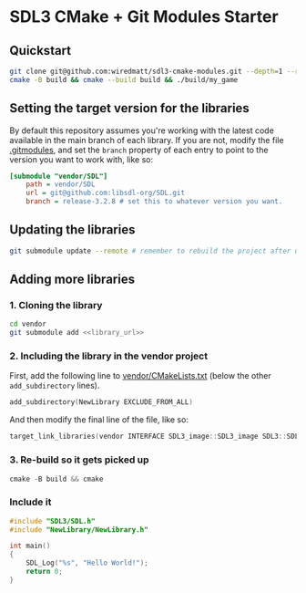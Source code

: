 # SDL3 CMake + Git Modules Starter

## Quickstart

```sh
git clone git@github.com:wiredmatt/sdl3-cmake-modules.git --depth=1 --recurse-submodules
cmake -B build && cmake --build build && ./build/my_game
```

## Setting the target version for the libraries

By default this repository assumes you're working with the latest code available in the main branch of each library. If you are not, modify the file [.gitmodules](./.gitmodules), and set the `branch` property of each entry to point to the version you want to work with, like so:

```ini
[submodule "vendor/SDL"]
	path = vendor/SDL
	url = git@github.com:libsdl-org/SDL.git
	branch = release-3.2.8 # set this to whatever version you want.
```

## Updating the libraries

```sh
git submodule update --remote # remember to rebuild the project after updating!
```

## Adding more libraries

### 1. Cloning the library

```sh
cd vendor
git submodule add <<library_url>>
```

### 2. Including the library in the vendor project

First, add the following line to [vendor/CMakeLists.txt](./vendor/CMakeLists.txt) (below the other `add_subdirectory` lines).

```c
add_subdirectory(NewLibrary EXCLUDE_FROM_ALL)
```

And then modify the final line of the file, like so:

```C
target_link_libraries(vendor INTERFACE SDL3_image::SDL3_image SDL3::SDL3 NewLibrary::NewLibrary)
```

### 3. Re-build so it gets picked up

```C
cmake -B build && cmake
```

### Include it

```c++
#include "SDL3/SDL.h"
#include "NewLibrary/NewLibrary.h"

int main()
{
    SDL_Log("%s", "Hello World!");
    return 0;
}
```
